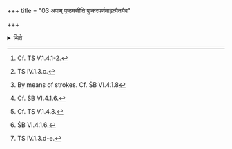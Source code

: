 +++
title = "03 अपाम् पृष्ठमसीति पुष्करपर्णमाहृत्यैतयैव"

+++

<details><summary>थिते</summary>

3. Having brought a lotus leaf[^1] with apaṁ pr̥ṣṭham...[^2] then having made it straight[^3] with the same verse he spreads the skin of the black antelope with its neck part to the east[^4] and hairy side upwards[^5] in the northern direction,[^6] with two verses beginning with śarma ca sthah.[^7] On (the skin he spreads) the leaf of lotus with the plane side upwards.   

[^1]: Cf. TS V.1.4.1-2.  

[^2]: TS IV.1.3.c.   

[^3]: By means of strokes. Cf. ŚB VI.4.1.8   

[^4]: Cf. ŚB VI.4.1.6.   

[^5]: Cf. TS V.1.4.3.  

[^6]: ŚB VI.4.1.6.  

[^7]: TS IV.1.3.d-e. 
</details>
